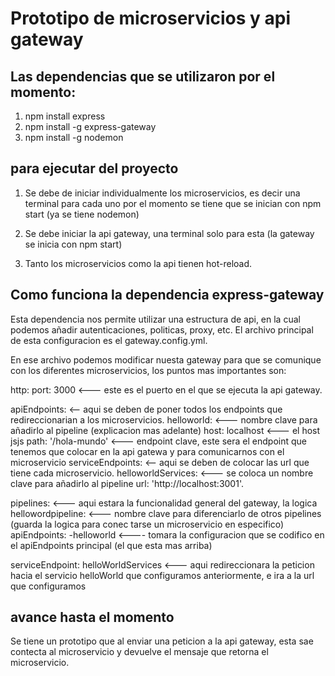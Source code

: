# Prototipo de microservicios y api gateway


## Las dependencias que se utilizaron por el momento:

1. npm install express
2. npm install -g express-gateway
3. npm install -g nodemon

## para ejecutar  del proyecto

1. Se debe de iniciar individualmente los microservicios, es decir una terminal para cada uno
    por el momento se tiene que se inician con npm start (ya se tiene nodemon)
2. Se debe iniciar la api gateway, una terminal solo para esta (la gateway se inicia con npm start)

3. Tanto los microservicios como la api tienen hot-reload.

## Como funciona la dependencia express-gateway

Esta dependencia nos permite utilizar una estructura de api, en la cual podemos añadir autenticaciones, politicas, proxy, etc. El archivo principal de esta configuracion es el gateway.config.yml.

En ese archivo podemos modificar nuesta gateway para que se comunique con los diferentes microservicios, los puntos mas importantes son:

http:
    port: 3000 <--- este es el puerto en el que se ejecuta la api gateway.


apiEndpoints: <-- aqui se deben de poner todos los endpoints que redireccionarian a los microservicios.
    helloworld: <--- nombre clave para añadirlo al pipeline (explicacion mas adelante)
    host: localhost <--- el host jsjs
    path: '/hola-mundo' <--- endpoint clave, este sera el endpoint que tenemos que colocar en la api gatewa                                 y para comunicarnos con el microservicio
serviceEndpoints: <-- aqui se deben de colocar las url que tiene cada microservicio.
   helloworldServices: <--- se coloca un nombre clave para añadirlo al pipeline
     url: 'http://localhost:3001'.


pipelines: <--- aqui estara la funcionalidad general del gateway, la logica
    hellowordpipeline: <--- nombre clave para diferenciarlo de otros pipelines (guarda la logica para conec                             tarse un microservicio en especifico)
        apiEndpoints:
            -helloworld <---- tomara la configuracion que se codifico en el apiEndpoints principal (el que                              esta mas arriba)
            
serviceEndpoint: helloWorldServices <--- aqui redireccionara la peticion hacia el servicio                 helloWorld que configuramos anteriormente, e ira a la url que configuramos

## avance hasta el momento

Se tiene un prototipo que al enviar una peticion a la api gateway, esta sae contecta al microservicio y devuelve el mensaje que retorna el microservicio.
